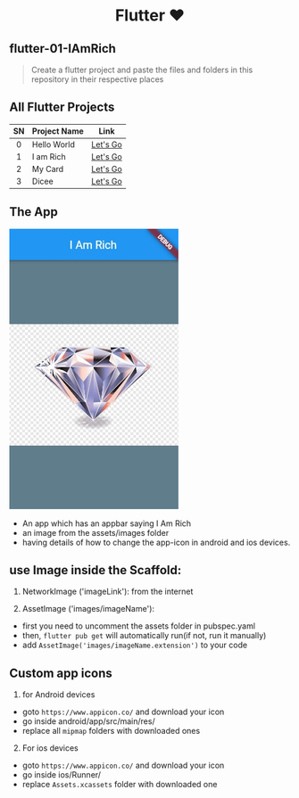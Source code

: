<h1 align=center>Flutter ❤</h1>

## flutter-01-IAmRich
  > Create a flutter project and paste the files and folders in this repository in their respective places

## All Flutter Projects

| SN | Project Name | Link |
| :---: | :--- | :---: |
|0|Hello World|[Let's Go](https://github.com/Rahullkumr/flutter-00-helloWorld)|
|1|I am Rich|[Let's Go](https://github.com/Rahullkumr/flutter-01-IAmRich)|
|2|My Card|[Let's Go](https://github.com/Rahullkumr/flutter-02-MyCard)|
|3|Dicee|[Let's Go](https://github.com/Rahullkumr/flutter-03-Dicee)|

## The App
![](./iamrich.jpg)

- An app which has an appbar saying I Am Rich
- an image from the assets/images folder
- having details of how to change the app-icon in android and ios devices.

## use Image inside the Scaffold:

1. NetworkImage ('imageLink'): from the internet 

2. AssetImage ('images/imageName'): 
  - first you need to uncomment the assets folder in pubspec.yaml 
  - then, `flutter pub get` will automatically run(if not, run it manually)
  - add `AssetImage('images/imageName.extension')` to your code

## Custom app icons
1. for Android devices
  - goto `https://www.appicon.co/` and download your icon
  - go inside android/app/src/main/res/
  - replace all `mipmap` folders with downloaded ones
2. For ios devices
  - goto `https://www.appicon.co/` and download your icon
  - go inside ios/Runner/
  - replace `Assets.xcassets` folder with downloaded one


